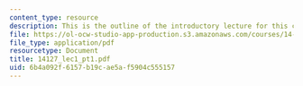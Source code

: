 ```yaml
---
content_type: resource
description: This is the outline of the introductory lecture for this course.
file: https://ol-ocw-studio-app-production.s3.amazonaws.com/courses/14-127-behavioral-economics-and-finance-spring-2004/6b4a092f6157b19cae5af5904c555157_14127_lec1_pt1.pdf
file_type: application/pdf
resourcetype: Document
title: 14127_lec1_pt1.pdf
uid: 6b4a092f-6157-b19c-ae5a-f5904c555157
---
```

